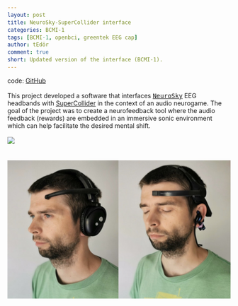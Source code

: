 ```yaml
---
layout: post
title: NeuroSky-SuperCollider interface
categories: BCMI-1
tags: [BCMI-1, openbci, greentek EEG cap]
author: tEdör
comment: true
short: Updated version of the interface (BCMI-1).
---
```

code: [GitHub](https://github.com/krisztian-hofstadter-tedor/NeuroSky-SuperCollider)
<br>
<br>
This project developed a software that interfaces [<kbd>NeuroSky</kbd>](http://neurosky.com/) EEG headbands with [SuperCollider](https://supercollider.github.io/) in the context of an audio neurogame. The goal of the project was to create a neurofeedback tool where the audio feedback (rewards) are embedded in an immersive sonic environment which can help facilitate the desired mental shift.
<br>
<br>
![](https://raw.githubusercontent.com/krisztian-hofstadter-tedor/NeuroSky-SuperCollider/master/screenshot.jpg)
<br>
<br>
<br>
![](../assets/img/2015-10-01-a1-neurosky-headsets.jpg)
